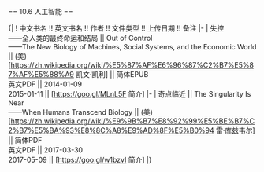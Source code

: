 == 10.6 人工智能 ==

{|
! 中文书名 !! 英文书名 !! 作者 !! 文件类型 !! 上传日期 !! 备注
|-
| 失控<br>——全人类的最终命运和结局 || Out of Control<br>——The New Biology of Machines, Social Systems, and the Economic World || (美) [https://zh.wikipedia.org/wiki/%E5%87%AF%E6%96%87%C2%B7%E5%87%AF%E5%88%A9 凯文·凯利] || 简体EPUB<br>英文PDF || 2014-01-09<br>2015-01-11 || [https://goo.gl/MLnL5F 简介]
|-
| 奇点临近 || The Singularity Is Near<br>——When Humans Transcend Biology || (美) [https://zh.wikipedia.org/wiki/%E9%9B%B7%E8%92%99%E5%BE%B7%C2%B7%E5%BA%93%E8%8C%A8%E9%AD%8F%E5%B0%94 雷·库兹韦尔] || 简体PDF<br>英文PDF || 2017-03-30<br>2017-05-09 || [https://goo.gl/w1bzvI 简介]
|}
